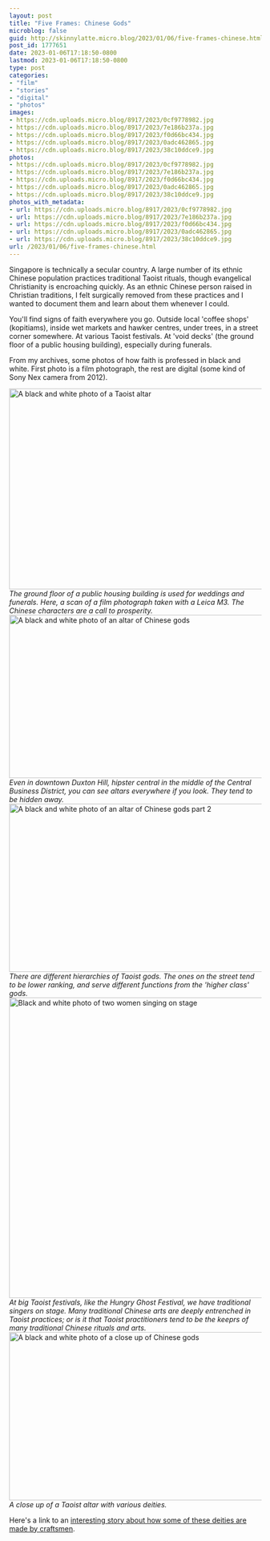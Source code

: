 ```yaml
---
layout: post
title: "Five Frames: Chinese Gods"
microblog: false
guid: http://skinnylatte.micro.blog/2023/01/06/five-frames-chinese.html
post_id: 1777651
date: 2023-01-06T17:18:50-0800
lastmod: 2023-01-06T17:18:50-0800
type: post
categories:
- "film"
- "stories"
- "digital"
- "photos"
images:
- https://cdn.uploads.micro.blog/8917/2023/0cf9778982.jpg
- https://cdn.uploads.micro.blog/8917/2023/7e186b237a.jpg
- https://cdn.uploads.micro.blog/8917/2023/f0d66bc434.jpg
- https://cdn.uploads.micro.blog/8917/2023/0adc462865.jpg
- https://cdn.uploads.micro.blog/8917/2023/38c10ddce9.jpg
photos:
- https://cdn.uploads.micro.blog/8917/2023/0cf9778982.jpg
- https://cdn.uploads.micro.blog/8917/2023/7e186b237a.jpg
- https://cdn.uploads.micro.blog/8917/2023/f0d66bc434.jpg
- https://cdn.uploads.micro.blog/8917/2023/0adc462865.jpg
- https://cdn.uploads.micro.blog/8917/2023/38c10ddce9.jpg
photos_with_metadata:
- url: https://cdn.uploads.micro.blog/8917/2023/0cf9778982.jpg
- url: https://cdn.uploads.micro.blog/8917/2023/7e186b237a.jpg
- url: https://cdn.uploads.micro.blog/8917/2023/f0d66bc434.jpg
- url: https://cdn.uploads.micro.blog/8917/2023/0adc462865.jpg
- url: https://cdn.uploads.micro.blog/8917/2023/38c10ddce9.jpg
url: /2023/01/06/five-frames-chinese.html
---
```

Singapore is technically a secular country. A large number of its ethnic Chinese population practices traditional Taoist rituals, though evangelical Christianity is encroaching quickly. As an ethnic Chinese person raised in Christian traditions, I felt surgically removed from these practices and I wanted to document them and learn about them whenever I could.

You'll find signs of faith everywhere you go. Outside local 'coffee shops' (kopitiams), inside wet markets and hawker centres, under trees, in a street corner somewhere. At various Taoist festivals. At 'void decks' (the ground floor of a public housing building), especially during funerals.

From my archives, some photos of how faith is professed in black and white. First photo is a film photograph, the rest are digital (some kind of Sony Nex camera from 2012).

<img src="uploads/2023/0cf9778982.jpg" width="600" height="401" alt="A black and white photo of a Taoist altar" />

<caption><em>The ground floor of a public housing building is used for weddings and funerals. Here, a scan of a film photograph taken with a Leica M3. The Chinese characters are a call to prosperity.</em></caption>

<img src="uploads/2023/7e186b237a.jpg" width="600" height="326" alt="A black and white photo of an altar of Chinese gods" />

<caption><em>Even in downtown Duxton Hill, hipster central in the middle of the Central Business District, you can see altars everywhere if you look. They tend to be hidden away.</em></caption>

<img src="uploads/2023/f0d66bc434.jpg" width="600" height="336" alt="A black and white photo of an altar of Chinese gods part 2" />

<caption><em>There are different hierarchies of Taoist gods. The ones on the street tend to be lower ranking, and serve different functions from the 'higher class' gods.</em></caption>

<img src="uploads/2023/0adc462865.jpg" width="600" height="600" alt="Black and white photo of two women singing on stage" />

<caption><em>At big Taoist festivals, like the Hungry Ghost Festival, we have traditional singers on stage. Many traditional Chinese arts are deeply entrenched in Taoist practices; or is it that Taoist practitioners tend to be the keeprs of many traditional Chinese rituals and arts.</em></caption>

<img src="uploads/2023/38c10ddce9.jpg" width="600" height="336" alt="A black and white photo of a close up of Chinese gods" />

<caption><em>A close up of a Taoist altar with various deities.</em></caption>

Here's a link to an [interesting story about how some of these deities are made by craftsmen](https://www.tripzilla.com/say-tian-hng-buddha-shop/66027).
